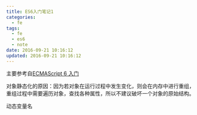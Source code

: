 ```yaml
---
title: ES6入门笔记1
categories:
  - fe
tags:
  - fe
  - es6
  - note
date: 2016-09-21 10:16:12
updated: 2016-09-21 10:16:12
---
```


主要参考自[ECMAScript 6 入门](http://es6.ruanyifeng.com/)

对象静态化的原因：因为若对象在运行过程中发生变化，则会在内存中进行重组，重组过程中需要遍历对象，查找各种属性，所以不建议破坏一个对象的原始结构。

动态变量名
```js


```